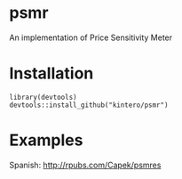 # psmr
An implementation of Price Sensitivity Meter

# Installation

```{r}
library(devtools)
devtools::install_github("kintero/psmr")
```

# Examples

Spanish: http://rpubs.com/Capek/psmres
